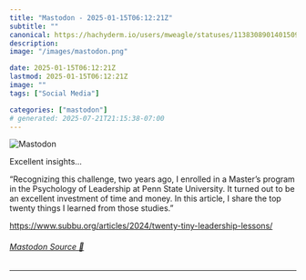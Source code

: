 ```yaml
---
title: "Mastodon - 2025-01-15T06:12:21Z"
subtitle: ""
canonical: https://hachyderm.io/users/mweagle/statuses/113830890140150947
description:
image: "/images/mastodon.png"

date: 2025-01-15T06:12:21Z
lastmod: 2025-01-15T06:12:21Z
image: ""
tags: ["Social Media"]

categories: ["mastodon"]
# generated: 2025-07-21T21:15:38-07:00
---
```

![Mastodon](/images/mastodon.png)

<p>Excellent insights…</p><p>“Recognizing this challenge, two years ago, I enrolled in a Master’s program in the Psychology of Leadership at Penn State University. It turned out to be an excellent investment of time and money. In this article, I share the top twenty things I learned from those studies.”</p><p><a href="https://www.subbu.org/articles/2024/twenty-tiny-leadership-lessons/" target="_blank" rel="nofollow noopener noreferrer" translate="no"><span class="invisible">https://www.</span><span class="ellipsis">subbu.org/articles/2024/twenty</span><span class="invisible">-tiny-leadership-lessons/</span></a></p>


###### [Mastodon Source 🐘](https://hachyderm.io/@mweagle/113830890140150947)

___
